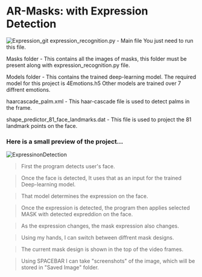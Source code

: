 # AR-Masks: with Expression Detection
![Expression_git](https://user-images.githubusercontent.com/68480967/88527847-7131b980-d01b-11ea-8921-cef3d1d83b43.png)
expression_recognition.py - Main file
      You just need to run this file.
      
Masks folder - This contains all the images of masks, this folder must be present along with expression_recognition.py file.

Models folder - This contains the trained deep-learning model. 
      The required model for this project is 4Emotions.h5
      Other models are trained over 7 diffrent emotions.
      
haarcascade_palm.xml - This haar-cascade file is used to detect palms in the frame.

shape_predictor_81_face_landmarks.dat - This file is used to project the 81 landmark points on the face.

### Here is a small preview of the project...
![ExpressinonDetection](https://user-images.githubusercontent.com/68480967/88522162-99b5b580-d013-11ea-9fcc-b83217ea0354.gif)

> First the program detects user's face.

> Once the face is detected, It uses that as an input for the trained Deep-learning model.

> That model determines the expression on the face.

> Once the expression is detected, the program then applies selected MASK with detected expreddion on the face.

> As the expression changes, the mask expression also changes.

> Using my hands, I can switch between diffrent mask designs.

> The current mask design is shown in the top of the video frames.

> Using SPACEBAR I can take "screenshots" of the image, which will be stored in "Saved Image" folder.
